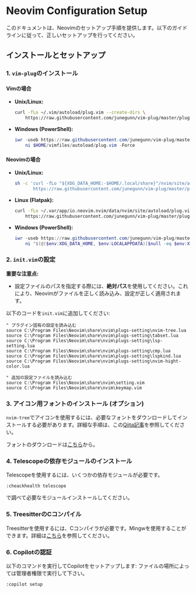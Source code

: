 # Neovim Configuration Setup

このドキュメントは、Neovimのセットアップ手順を提供します。以下のガイドラインに従って、正しいセットアップを行ってください。

## インストールとセットアップ

### 1. `vim-plug`のインストール

#### Vimの場合

- **Unix/Linux:**
  ```sh
  curl -fLo ~/.vim/autoload/plug.vim --create-dirs \
      https://raw.githubusercontent.com/junegunn/vim-plug/master/plug.vim
  ```

- **Windows (PowerShell):**
  ```powershell
  iwr -useb https://raw.githubusercontent.com/junegunn/vim-plug/master/plug.vim |`
      ni $HOME/vimfiles/autoload/plug.vim -Force
  ```

#### Neovimの場合

- **Unix/Linux:**
  ```sh
  sh -c 'curl -fLo "${XDG_DATA_HOME:-$HOME/.local/share}"/nvim/site/autoload/plug.vim --create-dirs \
         https://raw.githubusercontent.com/junegunn/vim-plug/master/plug.vim'
  ```

- **Linux (Flatpak):**
  ```sh
  curl -fLo ~/.var/app/io.neovim.nvim/data/nvim/site/autoload/plug.vim --create-dirs \
      https://raw.githubusercontent.com/junegunn/vim-plug/master/plug.vim
  ```

- **Windows (PowerShell):**
  ```powershell
  iwr -useb https://raw.githubusercontent.com/junegunn/vim-plug/master/plug.vim |`
      ni "$(@($env:XDG_DATA_HOME, $env:LOCALAPPDATA)[$null -eq $env:XDG_DATA_HOME])/nvim-data/site/autoload/plug.vim" -Force
  ```

### 2. `init.vim`の設定

**重要な注意点:**
- 設定ファイルのパスを指定する際には、**絶対パス**を使用してください。これにより、Neovimがファイルを正しく読み込み、設定が正しく適用されます。

以下のコードを`init.vim`に追加してください:

```vim
" プラグイン固有の設定を読み込む
source C:\Program Files\Neovim\share\nvim\plugs-setting\nvim-tree.lua
source C:\Program Files\Neovim\share\nvim\plugs-setting\tabset.lua
source C:\Program Files\Neovim\share\nvim\plugs-setting\lsp-setting.lua
source C:\Program Files\Neovim\share\nvim\plugs-setting\cmp.lua
source C:\Program Files\Neovim\share\nvim\plugs-setting\lspkind.lua
source C:\Program Files\Neovim\share\nvim\plugs-setting\nvim-hight-color.lua

" 追加の設定ファイルを読み込む
source C:\Program Files\Neovim\share\nvim\setting.vim
source C:\Program Files\Neovim\share\nvim\keymap.vim
```

### 3. アイコン用フォントのインストール (オプション)

`nvim-tree`でアイコンを使用するには、必要なフォントをダウンロードしてインストールする必要があります。詳細な手順は、この[Qiita記事](https://qiita.com/hwatahik/items/acdd791abeef4ed13c45)を参照してください。

フォントのダウンロードは[こちら](https://www.nerdfonts.com/font-downloads)から。

### 4. Telescopeの依存モジュールのインストール

Telescopeを使用するには、いくつかの依存モジュールが必要です。
```vim
:cheackhealth telescope
```
で調べて必要なモジュールインストールしてください。

### 5. TreesitterのCコンパイル

Treesitterを使用するには、Cコンパイラが必要です。Mingwを使用することができます。詳細は[こちら](https://github.com/nvim-treesitter/nvim-treesitter/wiki/Windows-support)を参照してください。

### 6. Copilotの認証

以下のコマンドを実行してCopilotをセットアップします:
ファイルの場所によっては管理者権限で実行して下さい。
```vim
:copilot setup
```

